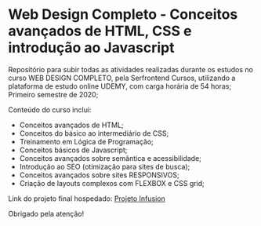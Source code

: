 # Web Design Completo - Conceitos avançados de HTML, CSS e introdução ao Javascript
Repositório para subir todas as atividades realizadas durante os estudos no curso WEB DESIGN COMPLETO, pela Serfrontend Cursos, utilizando a plataforma de estudo online UDEMY, com carga horária de 54 horas; Primeiro semestre de 2020;

Conteúdo do curso inclui:
- Conceitos avançados de HTML; 
- Conceitos do básico ao intermediário de CSS;
- Treinamento em Lógica de Programação;
- Conceitos básicos de Javascript;
- Conceitos avançados sobre semântica e acessibilidade;
- Introdução ao SEO (otimização para sites de busca);
- Conceitos avançados sobre sites RESPONSIVOS;
- Criação de layouts complexos com FLEXBOX e CSS grid;

Link do projeto final hospedado:
[Projeto Infusion](https://projetoinfusion-tiago-perri.netlify.app/)

Obrigado pela atenção!
